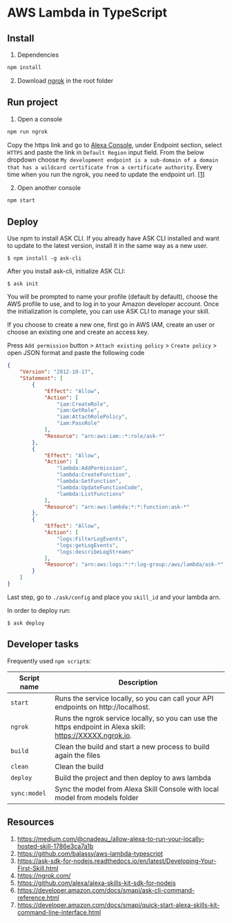 # AWS Lambda in TypeScript

## Install

1. Dependencies

  ```bash
  npm install
  ```

2. Download [ngrok](https://ngrok.com/) in the root folder

## Run project

1. Open a console

  ```bash
  npm run ngrok
  ```

  Copy the https link and go to [Alexa Console](https://developer.amazon.com/alexa/console/ask/test/amzn1.ask.skill.15bebd4e-4520-4a06-8fb7-57149258f4d0/development/en_US/), under Endpoint section, select `HTTPS` and paste the link in `Default Region` input field. From the below dropdown choose `My development endpoint is a sub-domain of a domain that has a wildcard certificate from a certificate authority`.
  Every time when you run the ngrok, you need to update the endpoint url. [[1]](https://medium.com/@cnadeau_/allow-alexa-to-run-your-locally-hosted-skill-1786e3ca7a1b)

2. Open another console
  ```bash
  npm start
  ```

## Deploy

Use npm to install ASK CLI. If you already have ASK CLI installed and want to update to the latest version, install it in the same way as a new user.

`$ npm install -g ask-cli`

After you install ask-cli, initialize ASK CLI:

`$ ask init`  

You will be prompted to name your profile (default by default), choose the AWS profile to use, and to log in to your Amazon developer account. Once the initialization is complete, you can use ASK CLI to manage your skill.

If you choose to create a new one, first go in AWS IAM, create an user or choose an existing one and  create an access key.

Press `Add permission` button > `Attach existing policy` > `Create policy` > open JSON format and paste the following code

```json
{
    "Version": "2012-10-17",
    "Statement": [
        {
            "Effect": "Allow",
            "Action": [
                "iam:CreateRole",
                "iam:GetRole",
                "iam:AttachRolePolicy",
                "iam:PassRole"
            ],
            "Resource": "arn:aws:iam::*:role/ask-*"
        },
        {
            "Effect": "Allow",
            "Action": [
                "lambda:AddPermission",
                "lambda:CreateFunction",
                "lambda:GetFunction",
                "lambda:UpdateFunctionCode",
                "lambda:ListFunctions"
            ],
            "Resource": "arn:aws:lambda:*:*:function:ask-*"
        },
        {
            "Effect": "Allow",
            "Action": [
                "logs:FilterLogEvents",
                "logs:getLogEvents",
                "logs:describeLogStreams"
            ],
            "Resource": "arn:aws:logs:*:*:log-group:/aws/lambda/ask-*"
        }
    ]
}
```

Last step, go to `./ask/config` and place you `skill_id` and your lambda arn.

In order to deploy run:

`$ ask deploy`

## Developer tasks

Frequently used `npm script`s:

| Script name   | Description                                                                                                         |
|---------------|---------------------------------------------------------------------------------------------------------------------|
| `start`       | Runs the service locally, so you can call your API endpoints on http://localhost.                                   |
| `ngrok`       | Runs the ngrok service locally, so you can use the https endpoint in Alexa skill:  https://XXXXX.ngrok.io.          |
| `build`       | Clean the build and start a new process to build again the files          |
| `clean`       | Clean the build         |
| `deploy`       | Build the project and then deploy to aws lambda         |
| `sync:model`       | Sync the model from Alexa Skill Console with local model from models folder         |




## Resources

1. https://medium.com/@cnadeau_/allow-alexa-to-run-your-locally-hosted-skill-1786e3ca7a1b
2. https://github.com/balassy/aws-lambda-typescript
3. https://ask-sdk-for-nodejs.readthedocs.io/en/latest/Developing-Your-First-Skill.html
4. https://ngrok.com/
5. https://github.com/alexa/alexa-skills-kit-sdk-for-nodejs
6. https://developer.amazon.com/docs/smapi/ask-cli-command-reference.html
7. https://developer.amazon.com/docs/smapi/quick-start-alexa-skills-kit-command-line-interface.html
